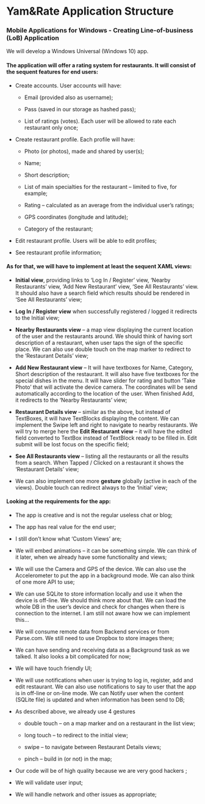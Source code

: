 Yam&Rate Application Structure
==============================

### Mobile Applications for Windows - Creating Line-of-business (LoB) Application

We will develop a Windows Universal (Windows 10) app.

#### The application will offer a rating system for restaurants. It will consist of the sequent features for end users:

-   Create accounts. User accounts will have:

    -   Email (provided also as username);

    -   Pass (saved in our storage as hashed pass);

    -   List of ratings (votes). Each user will be allowed to rate each restaurant only once;

-   Create restaurant profile. Each profile will have:

    -   Photo (or photos), made and shared by user(s);

    -   Name;

    -   Short description;

    -   List of main specialties for the restaurant – limited to five, for example;

    -   Rating – calculated as an average from the individual user’s ratings;

    -   GPS coordinates (longitude and latitude);

    -   Category of the restaurant;

-   Edit restaurant profile. Users will be able to edit profiles;

-   See restaurant profile information;

#### As for that, we will have to implement at least the sequent XAML views:

-   **Initial view**, providing links to ‘Log In / Register’ view, ‘Nearby Restaurants’ view, ‘Add New Restaurant’ view, ‘See All Restaurants’ view. It should also have a search field which results should be rendered in ‘See All Restaurants’ view;

-   **Log In / Register view** when successfully registered / logged it redirects to the Initial view;

-   **Nearby Restaurants view** – a map view displaying the current location of the user and the restaurants around. We should think of having sort description of a restaurant, when user taps the sign of the specific place. We can also use double touch on the map marker to redirect to the ‘Restaurant Details’ view;

-   **Add New Restaurant view** – It will have textboxes for Name, Category, Short description of the restaurant. It will also have five textboxes for the special dishes in the menu. It will have slider for rating and button ‘Take Photo’ that will activate the device camera. The coordinates will be send automatically according to the location of the user. When finished Add, it redirects to the ‘Nearby Restaurants’ view;

-   **Restaurant Details view** – similar as the above, but instead of TextBoxes, it will have TextBlocks displaying the content. We can implement the Swipe left and right to navigate to nearby restaurants. We will try to merge here the **Edit Restaurant view** – it will have the edited field converted to TextBox instead of TextBlock ready to be filled in. Edit submit will be lost focus on the specific field;

-   **See All Restaurants view** – listing all the restaurants or all the results from a search. When Tapped / Clicked on a restaurant it shows the ‘Restaurant Details’ view;

-   We can also implement one more **gesture** globally (active in each of the views). Double touch can redirect always to the ‘Initial’ view;

#### Looking at the requirements for the app:

-   The app is creative and is not the regular useless chat or blog;

-   The app has real value for the end user;

-   I still don’t know what ‘Custom Views’ are;

-   We will embed animations – it can be something simple. We can think of it later, when we already have some functionality and views;

-   We will use the Camera and GPS of the device. We can also use the Accelerometer to put the app in a background mode. We can also think of one more API to use;

-   We can use SQLite to store information locally and use it when the device is off-line. We should think more about that. We can load the whole DB in the user’s device and check for changes when there is connection to the internet. I am still not aware how we can implement this…

-   We will consume remote data from Backend services or from Parse.com. We still need to use Dropbox to store images there;

-   We can have sending and receiving data as a Background task as we talked. It also looks a bit complicated for now;

-   We will have touch friendly UI;

-   We will use notifications when user is trying to log in, register, add and edit restaurant. We can also use notifications to say to user that the app is in off-line or on-line mode. We can Notify user when the content (SQLite file) is updated and when information has been send to DB;

-   As described above, we already use 4 gestures

    -   double touch – on a map marker and on a restaurant in the list view;

    -   long touch – to redirect to the initial view;

    -   swipe – to navigate between Restaurant Details views;

    -   pinch – build in (or not) in the map;

-   Our code will be of high quality because we are very good hackers ;

-   We will validate user input;

-   We will handle network and other issues as appropriate;
